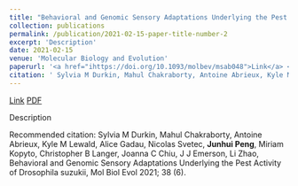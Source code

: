 ```yaml
---
title: "Behavioral and Genomic Sensory Adaptations Underlying the Pest Activity of Drosophila suzukii "
collection: publications
permalink: /publication/2021-02-15-paper-title-number-2
excerpt: 'Description'
date: 2021-02-15
venue: 'Molecular Biology and Evolution'
paperurl: '<a href="ihttps://doi.org/10.1093/molbev/msab048">Link</a> <a href="http://academicpages.github.io/files/paper2.pdf">PDF</a>'
citation: ' Sylvia M Durkin, Mahul Chakraborty, Antoine Abrieux, Kyle M Lewald, Alice Gadau, Nicolas Svetec, <b>Junhui Peng</b>, Miriam Kopyto, Christopher B Langer, Joanna C Chiu, J J Emerson, Li Zhao, Behavioral and Genomic Sensory Adaptations Underlying the Pest Activity of Drosophila suzukii, Mol Biol Evol 2021; 38 (6).'
---
```


<a href="ihttps://doi.org/10.1093/molbev/msab048">Link</a> <a href="http://academicpages.github.io/files/paper2.pdf">PDF</a>

Description

Recommended citation:  Sylvia M Durkin, Mahul Chakraborty, Antoine Abrieux, Kyle M Lewald, Alice Gadau, Nicolas Svetec, <b>Junhui Peng</b>, Miriam Kopyto, Christopher B Langer, Joanna C Chiu, J J Emerson, Li Zhao, Behavioral and Genomic Sensory Adaptations Underlying the Pest Activity of Drosophila suzukii, Mol Biol Evol 2021; 38 (6).